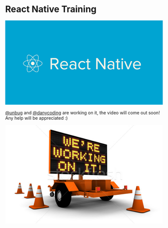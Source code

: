 # React Native Training
![](344067-reactive-native.jpg)

[@unbug](https://github.com/unbug) and [@danycoding](https://www.gitbook.com/@danycoding) are working on it, the video will come out soon! Any help will be appreciated :)

![](QQ20160627-1.png)

